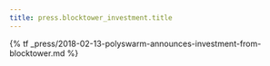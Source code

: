 ```yaml
---
title: press.blocktower_investment.title
---
```


{% tf _press/2018-02-13-polyswarm-announces-investment-from-blocktower.md %}
